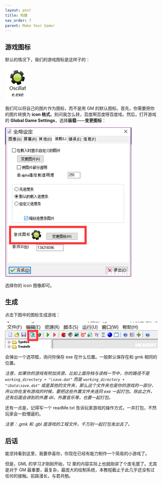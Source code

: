 ```yaml
---
layout: post
title: 构建
nav_order: 7
parent: Make Your Game!
---
```


## 游戏图标

默认的情况下，我们的游戏图标是这样子的：

![ICON](/assets/images/make_your_game/icon.png)

我们可以将自己的图片作为图标，而不是用 GM 的默认图标。首先，你需要把你的图片转换为 **icon 格式**。别问我怎么转，百度啊百度呀百度哇。然后，打开游戏的 **Global Game Settings**，选择**装载**——**变更图标**：

![Change ICON](/assets/images/make_your_game/change_icon.png)

选择你的 icon 图像即可。

## 生成

点击下图中的图标生成游戏：

![Compile](/assets/images/make_your_game/compile.png)

会弹出一个选项框，询问你保存 exe 在什么位置。一般默认保存在和 gmk 相同的位置。

*注意，如果你的游戏有附加资源，比如上面存档与读档一节中，你的路径不是 `working_directory + "\save.dat"` 而是 `working_directory + "\Data\save.dat"` 或是其他的文件夹，那么这个文件夹也是你的游戏的一部分，所以你在发布游戏的时候，要把这些外置文件夹连同 exe 一起打包。除此之外，还有后面会讲到的外置 dll，外置音乐等，也要一起打包。*

还有一点是，记得写一个 readMe.txt 告诉玩家游戏的操作方式，一并打包，不然玩家会一脸懵逼的。

*注意：.gmk 和 .gbl 是游戏的工程文件，千万别一起打包发出去了。*

## 后话

能坚持看到这里，我要恭喜你，你现在已经有能力制作一个简易的小游戏了。

但是，GML 的学习才刚刚开始，12 章的内容实际上也就刚讲了个皮毛罢了。尤其是对于 GM 最重要，最复杂，最庞大的绘制系统，本教程截止于此几乎还没有过任何的接触。前路漫长，与君共勉。
